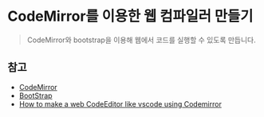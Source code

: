 # CodeMirror를 이용한 웹 컴파일러 만들기
> CodeMirror와 bootstrap을 이용해 웹에서 코드를 실행할 수 있도록 만듭니다.
## 참고
- <a href="https://github.com/codemirror/dev/">CodeMirror</a>
- <a href="https://getbootstrap.com/">BootStrap</a>
- <a href="https://www.youtube.com/watch?v=AkIortwElAg&list=PL9lRHqeCagtv-EsnrBVDRDh0QDc2LReac&index=2">How to make a web CodeEditor like vscode using Codemirror</a>